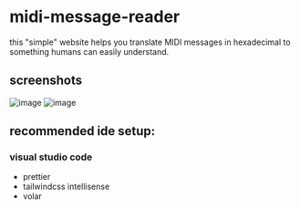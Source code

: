 # midi-message-reader
this "simple" website helps you translate MIDI messages in hexadecimal to something humans can easily understand.

## screenshots
![image](https://github.com/pnxl/midi-message-reader/assets/66474423/60a2cb30-2e37-42a5-97cb-f57d83c77247)
![image](https://github.com/pnxl/midi-message-reader/assets/66474423/0310cec6-0662-4fc1-bfe3-8e621d9f5626)

## recommended ide setup:
### visual studio code
* prettier
* tailwindcss intellisense
* volar
